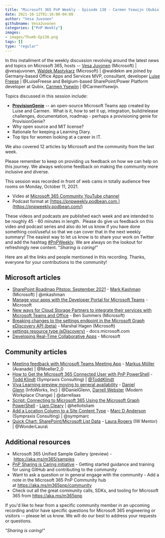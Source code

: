 ```yaml
---
title: "Microsoft 365 PnP Weekly - Episode 138 - Carmen Ysewijn (Qubix) and Luise Freese"
date: 2021-10-12T01:16:00-04:00
author: "Vesa Juvonen"
githubname: VesaJuvonen
categories: ["PnP Weekly"]
images:
- images/Thumb-Ep138.png
tags: []
type: "regular"
---
```


In this installment of the weekly discussion revolving around the latest
news and topics on Microsoft 365, hosts -- [Vesa
Juvonen](http://twitter.com/vesajuvonen) (Microsoft) |
@vesajuvonen, [Waldek
Mastykarz](http://twitter.com/waldekm) (Microsoft) | @waldekm are
joined by Germany-based Office Apps and Services MVP, consultant,
developer [Luise Freese](http://twitter.com/LuiseFreese) |
@LuiseFreese and Belgium-based SharePoint/Power Platform developer at
Qubix, [Carmen Ysewijn](http://twitter.com/CarmenYsewijn) |
@CarmenYsewijn.

Topics discussed in this session include: 

-   [**ProvisionGenie**](https://github.com/ProvisionGenie/ProvisionGenie/)
    -- an open-source Microsoft Teams app created by Luise and Carmen. 
    What is it, how to set it up, integration, build/release challenges,
    documentation, roadmap - perhaps a provisioning genie for
    ProvisionGenie?     
-   Why open source and MIT license?
-   Rationale for keeping a Learning Diary.
-   Top tips for women looking at a career in IT.   

We also covered 12 articles by Microsoft and the community from the last
week. 

Please remember to keep on providing us feedback on how we can help on
this journey. We always welcome feedback on making the community more
inclusive and diverse.

This session was recorded in front of web cams in totally audience free
rooms on Monday, October 11, 2021.

-   Video at [Microsoft 365 Community YouTube
    channel](https://aka.ms/m365pnp-videos)
-   Podcast format
    at [https://pnpweekly.podbean.com.](https://pnpweekly.podbean.com/)

These videos and podcasts are published each week and are intended to be
roughly 45 - 60 minutes in length.  Please do give us feedback on this
video and podcast series and also do let us know if you have done
something cool/useful so that we can cover that in the next weekly
summary! The easiest way to let us know is to share your work on Twitter
and add the
hashtag [#PnPWeekly](https://twitter.com/search?q=%23pnpweekly). We are
always on the lookout for refreshingly new content. "*Sharing is
caring!"* 

Here are all the links and people mentioned in this recording. Thanks,
everyone for your contributions to the community!

## Microsoft articles

-   [SharePoint Roadmap Pitstop: September
    2021](https://techcommunity.microsoft.com/t5/microsoft-sharepoint-blog/sharepoint-roadmap-pitstop-september-2021/ba-p/2806235) -
    [Mark Kashman](http://twitter.com/mkashman) (Microsoft) |
    @mkashman
-   [Manage your apps with the Developer Portal for Microsoft
    Teams](https://docs.microsoft.com/microsoftteams/platform/concepts/build-and-test/teams-developer-portal?referrer=whats.new.rssfeed) -
    Microsoft
-   [New ways for Cloud Storage Partners to integrate their services
    with Microsoft Teams and
    Office](https://developer.microsoft.com/microsoft-365/blogs/new-ways-for-cloud-storage-partners-to-integrate-their-services-with-microsoft-teams-and-office/) -
    Ben Summers (Microsoft)
-   [Breaking changes to the settings endpoint in the Microsoft Graph
    eDiscovery API
    (beta)](https://developer.microsoft.com/microsoft-365/blogs/breaking-changes-to-the-settings-endpoint-in-the-microsoft-graph-ediscovery-api-beta/)
    - Marshal Hagen (Microsoft)
-   [settings resource type
    (eDiscovery)](https://docs.microsoft.com/graph/api/resources/ediscovery-ediscoveryapioverview?view=graph-rest-beta) -
    docs.microsoft.com
-   [Developing Real-Time Collaborative
    Apps](https://docs.microsoft.com/events/learntv/developing-real-time-together-collaborative-apps-october-2021/?WT.mc_id=m365-44916-cxa) -
    Microsoft

## Community articles

-   [Meeting feedback with Microsoft Teams Meeting
    App](https://mmsharepoint.wordpress.com/2021/10/09/meeting-feedback-with-microsoft-teams-meeting-app/) -
    [Markus Möller](https://twitter.com/Moeller2_0) (Avanade)
    | @Moeller2_0
-   [How to Get the Microsoft 365 Connected User with PnP
    PowerShell](https://www.toddklindt.com/blog/Lists/Posts/Post.aspx?List=56f96349-3bb6-4087-94f4-7f95ff4ca81f&ID=890&utm_source=feedburner&utm_medium=feed&utm_campaign=Feed:%20ToddKlindtsBlogPosts%20(Todd%20Klindt%27s%20SharePoint%20Blog)&Web=48e6fdd1-17db-4543-b2f9-6fc7185484fc) -
    [Todd Klindt](https://twitter.com/ToddKlindt) (Sympraxis Consulting)
    | [@ToddKlindt](https://techcommunity.microsoft.com/t5/user/viewprofilepage/user-id/738018)
-   [Viva Learning preview moving to general
    availability](https://regarding365.com/viva-learning-preview-moving-to-general-availability-d73ba4690e29) - [Daniel
    Glenn](https://twitter.com/DanielGlenn) (InfoWorks, Inc) |
    @DanielGlenn, [Darrell
    Webster](http://twitter.com/darrellaas) (Modern Workplace Change) |
    @darrellaas
-   [Script: Connecting to Microsoft 365 Using the Microsoft Graph
    PowerShell](https://helloitsliam.com/2021/10/08/connect-to-the-microsoft-graph-powershell/) -
    [Liam Cleary](https://twitter.com/helloitsliam) | @helloitsliam
-   [Add a Location Column to a Site Content
    Type](https://sympmarc.com/2021/10/07/add-a-location-column-to-a-site-content-type/) -
    [Marc D Anderson](https://twitter.com/sympmarc) (Sympraxis
    Consulting) | @sympmarc
-   [Quick Chart: SharePoint/Microsoft List
    Data](https://wonderlaura.com/2021/10/05/quick-chart-sharepoint-microsoft-list-data/) -
    [Laura Rogers](https://twitter.com/WonderLaura) (IW Mentor)
    | @WonderLaura\

## Additional resources

-   Microsoft 365 Unified Sample Gallery (preview)
    - <https://aka.ms/m365/samples> 
-   [PnP Sharing is Caring
    initiative](https://aka.ms/sharing-is-caring) - Getting started
    guidance and training for using GitHub and contributing to the
    community
-   Want to ask a question or in general engage with the community - Add
    a note in the Microsoft 365 PnP Community hub
    at <https://aka.ms/m365pnp/community>
-   Check out all the great community calls, SDKs, and tooling for
    Microsoft 365 from <https://aka.ms/m365pnp>

If you'd like to hear from a specific community member in an upcoming
recording and/or have specific questions for Microsoft 365 engineering
or visitors -- please let us know. We will do our best to address your
requests or questions.

*"Sharing is caring!"*
